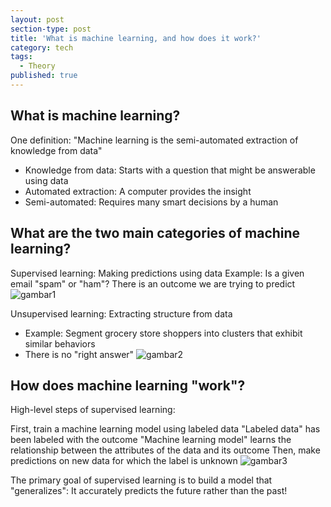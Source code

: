 ```yaml
---
layout: post
section-type: post
title: 'What is machine learning, and how does it work?'
category: tech
tags:
  - Theory
published: true
---
```

## What is machine learning?
One definition: "Machine learning is the semi-automated extraction of knowledge from data"

- Knowledge from data: Starts with a question that might be answerable using data
- Automated extraction: A computer provides the insight
- Semi-automated: Requires many smart decisions by a human

## What are the two main categories of machine learning?
Supervised learning: Making predictions using data
Example: Is a given email "spam" or "ham"?
There is an outcome we are trying to predict
![gambar1]({{site.baseurl}}/img/10.jpg)

Unsupervised learning: Extracting structure from data
- Example: Segment grocery store shoppers into clusters that exhibit similar behaviors
- There is no "right answer"
![gambar2]({{site.baseurl}}/img/11.jpg)

## How does machine learning "work"?
High-level steps of supervised learning:

First, train a machine learning model using labeled data
"Labeled data" has been labeled with the outcome
"Machine learning model" learns the relationship between the attributes of the data and its outcome
Then, make predictions on new data for which the label is unknown
![gambar3]({{site.baseurl}}/img/12.jpg)

The primary goal of supervised learning is to build a model that "generalizes": It accurately predicts the future rather than the past!